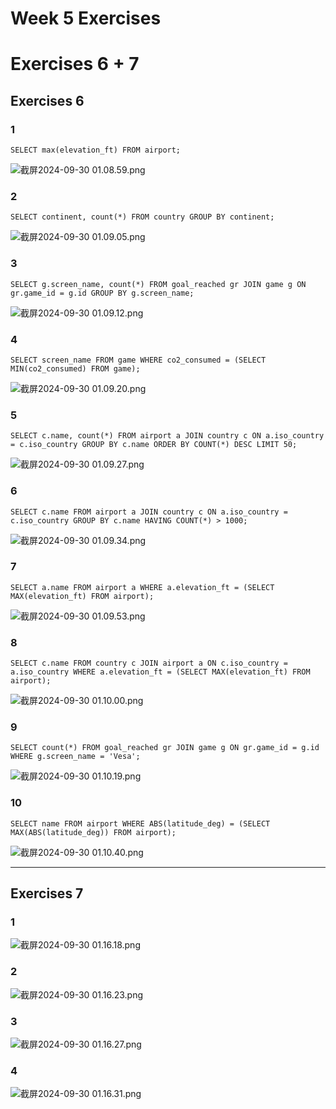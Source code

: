 # Week 5 Exercises
# Exercises 6 + 7
## Exercises 6
### 1
```mysql
SELECT max(elevation_ft) FROM airport;
```
![截屏2024-09-30 01.08.59.png](week5/exercises%206/%E6%88%AA%E5%B1%8F2024-09-30%2001.08.59.png)
### 2
```mysql
SELECT continent, count(*) FROM country GROUP BY continent;
```
![截屏2024-09-30 01.09.05.png](week5/exercises%206/%E6%88%AA%E5%B1%8F2024-09-30%2001.09.05.png)
### 3
```mysql
SELECT g.screen_name, count(*) FROM goal_reached gr JOIN game g ON gr.game_id = g.id GROUP BY g.screen_name;
```
![截屏2024-09-30 01.09.12.png](week5/exercises%206/%E6%88%AA%E5%B1%8F2024-09-30%2001.09.12.png)
### 4
```mysql
SELECT screen_name FROM game WHERE co2_consumed = (SELECT MIN(co2_consumed) FROM game);
```
![截屏2024-09-30 01.09.20.png](week5/exercises%206/%E6%88%AA%E5%B1%8F2024-09-30%2001.09.20.png)
### 5
```mysql
SELECT c.name, count(*) FROM airport a JOIN country c ON a.iso_country = c.iso_country GROUP BY c.name ORDER BY COUNT(*) DESC LIMIT 50;
```
![截屏2024-09-30 01.09.27.png](week5/exercises%206/%E6%88%AA%E5%B1%8F2024-09-30%2001.09.27.png)
### 6
```mysql
SELECT c.name FROM airport a JOIN country c ON a.iso_country = c.iso_country GROUP BY c.name HAVING COUNT(*) > 1000;
```
![截屏2024-09-30 01.09.34.png](week5/exercises%206/%E6%88%AA%E5%B1%8F2024-09-30%2001.09.34.png)
### 7
```mysql
SELECT a.name FROM airport a WHERE a.elevation_ft = (SELECT MAX(elevation_ft) FROM airport);
```
![截屏2024-09-30 01.09.53.png](week5/exercises%206/%E6%88%AA%E5%B1%8F2024-09-30%2001.09.53.png)
### 8
```mysql
SELECT c.name FROM country c JOIN airport a ON c.iso_country = a.iso_country WHERE a.elevation_ft = (SELECT MAX(elevation_ft) FROM airport);
```
![截屏2024-09-30 01.10.00.png](week5/exercises%206/%E6%88%AA%E5%B1%8F2024-09-30%2001.10.00.png)
### 9
```mysql
SELECT count(*) FROM goal_reached gr JOIN game g ON gr.game_id = g.id WHERE g.screen_name = 'Vesa';
```
![截屏2024-09-30 01.10.19.png](week5/exercises%206/%E6%88%AA%E5%B1%8F2024-09-30%2001.10.19.png)
### 10
```mysql
SELECT name FROM airport WHERE ABS(latitude_deg) = (SELECT MAX(ABS(latitude_deg)) FROM airport);
```
![截屏2024-09-30 01.10.40.png](week5/exercises%206/%E6%88%AA%E5%B1%8F2024-09-30%2001.10.40.png)
***
## Exercises 7
### 1
![截屏2024-09-30 01.16.18.png](week5/exercises%207/%E6%88%AA%E5%B1%8F2024-09-30%2001.16.18.png)
### 2
![截屏2024-09-30 01.16.23.png](week5/exercises%207/%E6%88%AA%E5%B1%8F2024-09-30%2001.16.23.png)
### 3
![截屏2024-09-30 01.16.27.png](week5/exercises%207/%E6%88%AA%E5%B1%8F2024-09-30%2001.16.27.png)
### 4
![截屏2024-09-30 01.16.31.png](week5/exercises%207/%E6%88%AA%E5%B1%8F2024-09-30%2001.16.31.png)